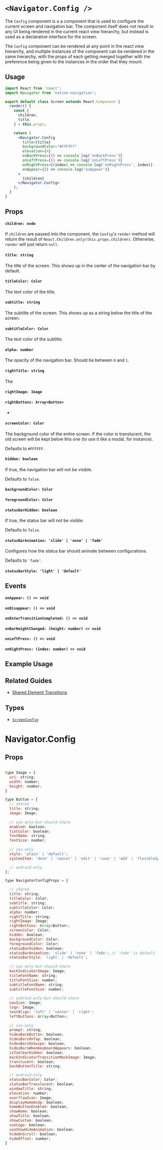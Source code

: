 # `<Navigator.Config />`

The `Config` component is a a component that is used to configure the current screen and navigation
bar. The component itself does not result in any UI being rendered in the current react view hierarchy,
but instead is used as a declarative interface for the screen.

The `Config` component can be rendered at any point in the react view hierarchy, and multiple instances
of the component can be rendered in the same hierarchy, with the props of each getting merged together
with the preference being given to the instances in the order that they mount.

## Usage

```jsx
import React from 'react';
import Navigator from 'native-navigation';

export default class Screen extends React.Component {
  render() {
    const {
      children,
      title,
    } = this.props;

    return (
      <Navigator.Config
        title={title}
        backgroundColor="#F7F7F7"
        elevation={4}
        onBackPress={() => console.log('onBackPress')}
        onLeftPress={() => console.log('onLeftPress')}
        onRightPress={(index) => console.log('onRightPress', index)}
        onAppear={() => console.log('onAppear')}
      >
        {children}
      </Navigator.Config>
    );
  }
}
```


## Props

#### `children: node`

If `children` are passed into the component, the `Config`'s `render` method will return the result of
`React.Children.only(this.props.children)`. Otherwise, `render` will just return `null`.

#### `title: string`

The title of the screen. This shows up in the center of the navigation bar by default.


#### `titleColor: Color`

The text color of the title.


#### `subtitle: string`

The subtitle of the screen. This shows up as a string below the title of the screen.


#### `subtitleColor: Color`

The text color of the subtitle.


#### `alpha: number`

The opacity of the navigation bar. Should be between `0` and `1`.


#### `rightTitle: string`

The 


#### `rightImage: Image`

#### `rightButtons: Array<Button>`

- 


#### `screenColor: Color`

The background color of the entire screen.
If the color is translucent, the old screen will be kept below this one (to use it like a modal, for instance).

Defaults to `#FFFFFF`.



#### `hidden: boolean`

If true, the navigation bar will not be visible.

Defaults to `false`.


#### `backgroundColor: Color` 

#### `foregroundColor: Color`

#### `statusBarHidden: boolean`

If true, the status bar will not be visible.

Defaults to `false`.


#### `statusBarAnimation: 'slide' | 'none' | 'fade'`

Configures how the status bar should animate between configurations.

Defaults to `'fade'`.

#### `statusBarStyle: 'light' | 'default'`





## Events

#### `onAppear: () => void` 

#### `onDisappear: () => void`

#### `onEnterTransitionCompleted: () => void`

#### `onBarHeightChanged: (height: number) => void`

#### `onLeftPress: () => void`

#### `onRightPress: (index: number) => void`





## Example Usage


## Related Guides

- [Shared Element Transitions](/docs/guides/shared-element-transitions.md)


## Types

- [`ScreenConfig`](/docs/types/NavigationResult.md)



# Navigator.Config


## Props

```js

type Image = {
  uri: string;
  width: number;
  height: number;
}

type Button = {
  // shared
  title: string;
  image: Image;
  
  // ios-only-but-should-share
  enabled: boolean;
  tintColor: boolean;
  fontName: string;
  fontSize: number;
  
  // ios-only
  style: 'plain' | 'default';
  systemItem: 'done' | 'cancel' | 'edit' | 'save' | 'add' | 'flexibleSpace' | 'compose' | 'reply' | 'action' | 'organize' | 'bookmarks' | 'search' | 'refresh' | 'stop' | 'camera' | 'trash' | 'play' | 'pause' | 'rewind' | 'fastForward' | 'undo' | 'redo' | 'pageCurl';

  // android-only
};

type NavigatorConfigProps = {

  // shared
  title: string;
  titleColor: Color;
  subtitle: string;
  subtitleColor: Color;
  alpha: number;
  rightTitle: string;
  rightImage: Image;
  rightButtons: Array<Button>;
  screenColor: Color;
  hidden: boolean;
  backgroundColor: Color; 
  foregroundColor: Color;
  statusBarHidden: boolean;
  statusBarAnimation: 'slide' | 'none' | 'fade'; // 'fade' is default
  statusBarStyle: 'light' | 'default';
  
  // ios-only-but-should-share
  backIndicatorImage: Image;
  titleFontName: string;
  titleFontSize: number;
  subtitleFontName: string;
  subtitleFontSize: number;
  
  // android-only-but-should-share
  navIcon: Image;
  logo: Image;
  textAlign: 'left' | 'center' | 'right';
  leftButtons: Array<Button>;
  
  // ios-only
  prompt: string;
  hidesBackButton: boolean;
  hidesBarsOnTap: boolean;
  hidesBarsOnSwipe: boolean;
  hidesBarsWhenKeyboardAppears: boolean;
  isToolbarHidden: boolean;
  backIndicatorTransitionMaskImage: Image;
  translucent: boolean;
  backButtonTitle: string;

  // android-only
  statusBarColor: Color;
  statusBarTranslucent: boolean;
  windowTitle: string;
  elevation: number;
  overflowIcon: Image;
  displayHomeAsUp: boolean;
  homeButtonEnabled: boolean;
  showHome: boolean;
  showTitle: boolean;
  showCustom: boolean;
  useLogo: boolean;
  useShowHideAnimation: boolean;
  hideOnScroll: boolean;
  hideOffset: number;
}






```




